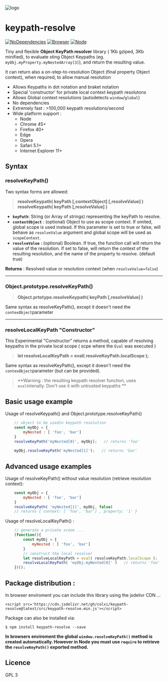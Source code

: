 ![logo](https://cdn.rawgit.com/colxi/keypath-resolve/f6782ad8/logo.png)

# keypath-resolve
[![NoDependencies](https://img.shields.io/badge/dependencies-none-green.svg)](https://github.com/colxi/midi-parser-js)
[![Browser](https://img.shields.io/badge/browser-compatible-blue.svg)](https://github.com/colxi/midi-parser-js)
[![Node](https://img.shields.io/badge/node-compatible-brightgreen.svg)](https://www.npmjs.com/package/midi-parser-js)

Tiny and flexible **Object KeyPath resolver** library (  1Kb gziped, 3Kb minified), to evaluate sting Object Keypaths (eg. `myObj.myProperty.myNestedArray[3]`), and return the resulting value.

It can return also a on-step-to-resolution Object (final property Object context), when required, to allow manual resolution




 
- Allows Keypaths in dot notation and braket notation 
- Special 'constructor' for private local context keypath resolutons
- Allows Global context resolutions (autodetects `window`/`global`)
- No dependencies
- Extremely fast : >100,000 keypath resolutions/second
- Wide platform support : 
  - Node 
  - Chrome 45+
  - Firefox 40+
  - Edge
  - Opera
  - Safari 5.1+
  - Internet Explorer 11+

## Syntax

### resolveKeyPath()

Two syntax forms are allowed:
> **resolveKeypath( keyPath  [,contextObject] [,resolveValue] )**
> **resolveKeypath( keyPath  [,resolveValue] )**

- **`keyPath`**: String (or Array of strings) representing the keyPath to resolve.
- **`contextObject`** : (optional) Object to use as scope context. If omited, global scope is used instead. If this parameter is set  to true or false, will behave as `resolveValue` argument and global scope will be used as `scopeContext`. 
- **`resolveValue`** : (optional) Boolean.  If true, the function call will return the value of the resolution. If  set to false, will return the context of the resulting resolution, and the name of the property to  resolve. (default true)
 

**Returns** : Resolved value or resolution context (when `resolveValue=false`)

---
### Object.prototype.resolveKeyPath() 

> **Object.prtotype.resolveKeypath( keyPath  [,resolveValue] )**

Same syntax as resolveKeyPath(), except it doesn't need the `contexObject`parameter

---

### resolveLocalKeyPath "Constructor"

This Experimental "Constructor" returns a method, capable of resolving keypaths in the private local scope ( scpe where the `Eval` was executed )

> **let resolveLocalKeyPath = eval( resolveKeyPath.localScope );**


Same syntax as resolveKeyPath(), except it doesn't need the `contexObject`parameter (but can be provided).
>**Warning : the resulting keypath resolver function, uses `eval`intenally. Don't use it with untrusted keypaths  **


## Basic usage example 

Usage of resolveKeypath() and Object.prototype.resolveKeyPath()

```javascript
    // object to be usedin keypath resolution
	const myObj = {
		myNested : [ 'foo', 'bar']
    }
    resolveKeyPath('myNested[0]', myObj);   // returns 'foo'
 
    myObj.resolveKeyPath('myNested[1]');   // returns 'bar'

```
## Advanced usage examples 
Usage of resolveKeyPath() without value resolution (retrieve resolution context):

```javascript
    const myObj = {
        myNested : [ 'foo', 'bar']
    }
    resolveKeyPath( 'myNested[1]', myObj, false)  
    // returns { context: [ 'foo', 'bar'] , property: '1' }

```


Usage of resolveLocalKeyPath() :

```javascript
    // generate a private scooe ...
    (function(){
        const myObj = {
            myNested : [ 'foo', 'bar']
        }
    	// construct the local resolver
        let resolveLocalKeyPath = eval( resolveKeyPath.localScope );
	    resolveLocalKeyPath( 'myObj.myNested[0]' )   // returns 'foo'
    })();

```

## Package distribution :

In browser enviroment you can include this library using the jsdelivr CDN ...

```
<script src='https://cdn.jsdelivr.net/gh/colxi/keypath-resolve@latest/src/keypath-resolve.min.js'></script>
```

Package can also be installed via:

```
$ npm install keypath-resolve --save
```

**In browsers enviroment the global `window.resolveKeyPath()` method is created automatically. However in Node you must use `require` to retrieve the  `resolveKeyPath()`  exported method.**



## Licence 
GPL 3
